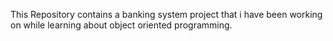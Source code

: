 This Repository contains a banking system project that i have been working on while learning about object oriented programming.
